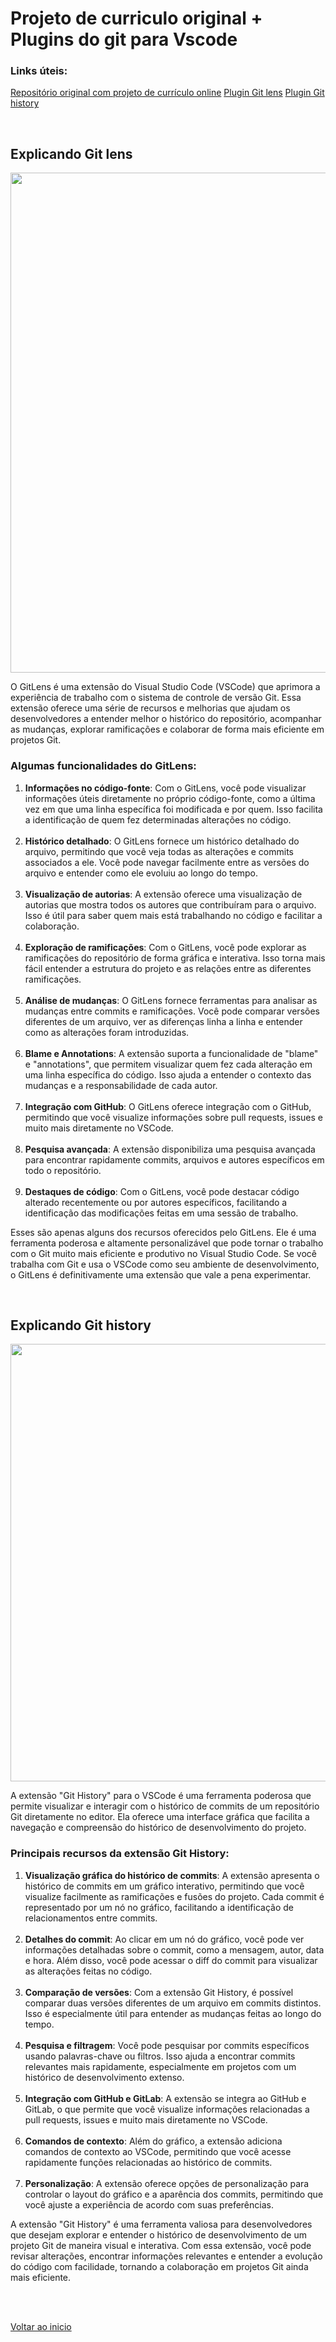 # Projeto de curriculo original + Plugins do git para Vscode

### Links úteis:
[Repositório original com projeto de currículo online](https://github.com/felicityBR/felicitybr.github.io)
[Plugin Git lens](https://marketplace.visualstudio.com/items?itemName=eamodio.gitlens)
[Plugin Git history](https://marketplace.visualstudio.com/items?itemName=donjayamanne.githistory)

<br>

## Explicando Git lens

<img src="/Conteúdo do curso/6 - Criacao de curriculo online/img/1.png" width="800">

O GitLens é uma extensão do Visual Studio Code (VSCode) que aprimora a experiência de trabalho com o sistema de controle de versão Git. Essa extensão oferece uma série de recursos e melhorias que ajudam os desenvolvedores a entender melhor o histórico do repositório, acompanhar as mudanças, explorar ramificações e colaborar de forma mais eficiente em projetos Git.

### Algumas funcionalidades do GitLens:

1. **Informações no código-fonte**: Com o GitLens, você pode visualizar informações úteis diretamente no próprio código-fonte, como a última vez em que uma linha específica foi modificada e por quem. Isso facilita a identificação de quem fez determinadas alterações no código.<br><br>
2. **Histórico detalhado**: O GitLens fornece um histórico detalhado do arquivo, permitindo que você veja todas as alterações e commits associados a ele. Você pode navegar facilmente entre as versões do arquivo e entender como ele evoluiu ao longo do tempo.<br><br>
3. **Visualização de autorias**: A extensão oferece uma visualização de autorias que mostra todos os autores que contribuíram para o arquivo. Isso é útil para saber quem mais está trabalhando no código e facilitar a colaboração.<br><br>
4. **Exploração de ramificações**: Com o GitLens, você pode explorar as ramificações do repositório de forma gráfica e interativa. Isso torna mais fácil entender a estrutura do projeto e as relações entre as diferentes ramificações.<br><br>
5. **Análise de mudanças**: O GitLens fornece ferramentas para analisar as mudanças entre commits e ramificações. Você pode comparar versões diferentes de um arquivo, ver as diferenças linha a linha e entender como as alterações foram introduzidas.<br><br>
6. **Blame e Annotations**: A extensão suporta a funcionalidade de "blame" e "annotations", que permitem visualizar quem fez cada alteração em uma linha específica do código. Isso ajuda a entender o contexto das mudanças e a responsabilidade de cada autor.<br><br>
7. **Integração com GitHub**: O GitLens oferece integração com o GitHub, permitindo que você visualize informações sobre pull requests, issues e muito mais diretamente no VSCode.<br><br>
8. **Pesquisa avançada**: A extensão disponibiliza uma pesquisa avançada para encontrar rapidamente commits, arquivos e autores específicos em todo o repositório.<br><br>
9. **Destaques de código**: Com o GitLens, você pode destacar código alterado recentemente ou por autores específicos, facilitando a identificação das modificações feitas em uma sessão de trabalho.

Esses são apenas alguns dos recursos oferecidos pelo GitLens. Ele é uma ferramenta poderosa e altamente personalizável que pode tornar o trabalho com o Git muito mais eficiente e produtivo no Visual Studio Code. Se você trabalha com Git e usa o VSCode como seu ambiente de desenvolvimento, o GitLens é definitivamente uma extensão que vale a pena experimentar.

<br>

## Explicando Git history

<img src="/Conteúdo do curso/6 - Criacao de curriculo online/img/2.png" width="700">

A extensão "Git History" para o VSCode é uma ferramenta poderosa que permite visualizar e interagir com o histórico de commits de um repositório Git diretamente no editor. Ela oferece uma interface gráfica que facilita a navegação e compreensão do histórico de desenvolvimento do projeto.

### Principais recursos da extensão Git History:
1. **Visualização gráfica do histórico de commits**: A extensão apresenta o histórico de commits em um gráfico interativo, permitindo que você visualize facilmente as ramificações e fusões do projeto. Cada commit é representado por um nó no gráfico, facilitando a identificação de relacionamentos entre commits.<br><br>
2. **Detalhes do commit**: Ao clicar em um nó do gráfico, você pode ver informações detalhadas sobre o commit, como a mensagem, autor, data e hora. Além disso, você pode acessar o diff do commit para visualizar as alterações feitas no código.<br><br>
3. **Comparação de versões**: Com a extensão Git History, é possível comparar duas versões diferentes de um arquivo em commits distintos. Isso é especialmente útil para entender as mudanças feitas ao longo do tempo.<br><br>
4. **Pesquisa e filtragem**: Você pode pesquisar por commits específicos usando palavras-chave ou filtros. Isso ajuda a encontrar commits relevantes mais rapidamente, especialmente em projetos com um histórico de desenvolvimento extenso.<br><br>
5. **Integração com GitHub e GitLab**: A extensão se integra ao GitHub e GitLab, o que permite que você visualize informações relacionadas a pull requests, issues e muito mais diretamente no VSCode.<br><br>
6. **Comandos de contexto**: Além do gráfico, a extensão adiciona comandos de contexto ao VSCode, permitindo que você acesse rapidamente funções relacionadas ao histórico de commits.<br><br>
7. **Personalização**: A extensão oferece opções de personalização para controlar o layout do gráfico e a aparência dos commits, permitindo que você ajuste a experiência de acordo com suas preferências.

A extensão "Git History" é uma ferramenta valiosa para desenvolvedores que desejam explorar e entender o histórico de desenvolvimento de um projeto Git de maneira visual e interativa. Com essa extensão, você pode revisar alterações, encontrar informações relevantes e entender a evolução do código com facilidade, tornando a colaboração em projetos Git ainda mais eficiente.

<br>

<br>

[Voltar ao inicio](/README.md)